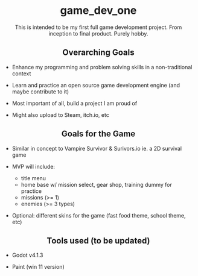 <h1 align="center"> game_dev_one </h1>

<div align="center"> This is intended to be my first full game development project. From inception to final product. Purely hobby. </div>

<h2 align="center"> Overarching Goals </h2>

- Enhance my programming and problem solving skills in a non-traditional context

- Learn and practice an open source game development engine (and maybe contribute to it)

- Most important of all, build a project I am proud of

- Might also upload to Steam, itch.io, etc

<h2 align="center"> Goals for the Game </h2>

- Similar in concept to Vampire Survivor & Surivors.io ie. a 2D survival game

- MVP will include:
  -   title menu
  -   home base w/ mission select, gear shop, training dummy for practice
  -   missions (>= 1)
  -   enemies (>= 3 types)

- Optional: different skins for the game (fast food theme, school theme, etc)

<h2 align="center"> Tools used (to be updated) </h2>

- Godot v4.1.3

- Paint (win 11 version)
